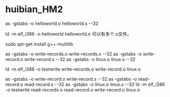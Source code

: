 # huibian_HM2

as -gstabs -o helloworld.o helloworld.s --32

ld -m elf_i386 -o helloworld helloworld.o
可以有多个.o文件。

sudo apt-get install g++-multilib

as -gstabs -o write-records.o write-records.s --32
as -gstabs -o write-record.o write-record.s --32
as -gstabs -o linux.o linux.s --32

ld -m elf_i386 -o testwrite write-records.o write-record.o linux.o


as -gstabs -o write-record.o write-record.s --32
as -gstabs -o read-record.o read-record.s --32
as -gstabs -o linux.o linux.s --32
ld -m elf_i386 -o testwrite read-records.o read-record.o write-record.o linux.o
